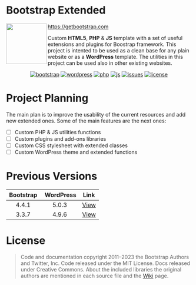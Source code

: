 # Bootstrap Extended

<img align="left" width="110" height="110" src="https://user-images.githubusercontent.com/16083854/126918730-0703ce92-564f-4d4a-a912-6233f8b3179b.png">

https://getbootstrap.com

Custom **HTML5**, **PHP** & **JS** template with a set of useful extensions and plugins for Boostrap framework. This project is intented to be used as a clean base for any plain website or as a **WordPress** template. The utilities in this project can be used also in other existing websites.

<div align="center">

[![bootstrap](https://img.shields.io/badge/Bootstrap-5.3.2-blueviolet.svg)](https://getbootstrap.com)
[![wordpress](https://img.shields.io/badge/WordPress-6.3.2-blue.svg)](https://wordpress.org)
[![php](https://img.shields.io/badge/PHP-7.4+-orange.svg)](https://php.net)
[![js](https://img.shields.io/badge/Vanilla%20JS-ES6-brightgreen.svg)](https://www.javascript.com)
[![issues](https://img.shields.io/github/issues/TriForceX/BootstrapExtended.svg?label=Issues&color=red)](https://github.com/TriForceX/BootstrapExtended/issues)
[![license](https://img.shields.io/github/license/TriForceX/BootstrapExtended.svg?label=License&color=yellow)](https://github.com/TriForceX/BootstrapExtended#license)

</div>

# Project Planning

The main plan is to improve the usability of the current resources and add new extended ones. Some of the main features are the next ones:

- [ ] Custom PHP & JS utilities functions
- [ ] Custom plugins and add-ons libraries
- [ ] Custom CSS stylesheet with extended classes
- [ ] Custom WordPress theme and extended functions

# Previous Versions
Bootstrap | WordPress | Link
:-----: | :-----: | :-----:
4.4.1 | 5.0.3 | [View](https://github.com/TriForceX/WebsiteBase/tree/bs-4.4.1-outdated)
3.3.7 | 4.9.6 | [View](https://github.com/TriForceX/WebsiteBase/tree/bs-3.3.7-outdated)

# License

> Code and documentation copyright 2011–2023 the Bootstrap Authors and Twitter, Inc. Code released under the MIT License. Docs released under Creative Commons. About the included libraries the original authors are mentioned in each source file and the [Wiki](https://github.com/TriForceX/BootstrapExtended/wiki) page.